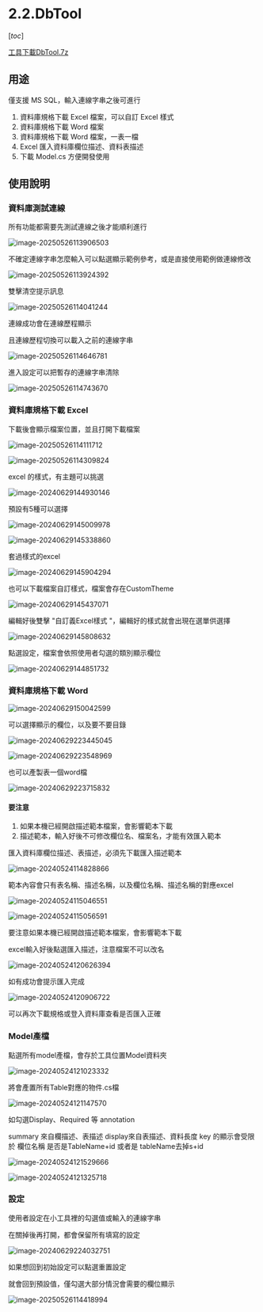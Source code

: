# 2.2.DbTool

 [_toc_]

[工具下載DbTool.7z](https://github.com/adaruru/DevTool/releases/download/2.2.DbTool/DbTool.7z)

## 用途

僅支援 MS SQL，輸入連線字串之後可進行

1. 資料庫規格下載 Excel 檔案，可以自訂 Excel 樣式
2. 資料庫規格下載 Word 檔案
3. 資料庫規格下載 Word 檔案，一表一檔
4. Excel 匯入資料庫欄位描述、資料表描述
5. 下載 Model.cs 方便開發使用

## 使用說明

### 資料庫測試連線

所有功能都需要先測試連線之後才能順利進行

![image-20250526113906503](.attach/.readme/image-20250526113906503.png)

不確定連線字串怎麼輸入可以點選顯示範例參考，或是直接使用範例做連線修改

![image-20250526113924392](.attach/.readme/image-20250526113924392.png)

雙擊清空提示訊息

![image-20250526114041244](.attach/.readme/image-20250526114041244.png)

連線成功會在連線歷程顯示

且連線歷程切換可以載入之前的連線字串

![image-20250526114646781](.attach/.readme/image-20250526114646781.png)

進入設定可以把暫存的連線字串清除

![image-20250526114743670](.attach/.readme/image-20250526114743670.png)

### 資料庫規格下載 Excel

下載後會顯示檔案位置，並且打開下載檔案

![image-20250526114111712](.attach/.readme/image-20250526114111712.png)

![image-20250526114309824](.attach/.readme/image-20250526114309824.png)

excel 的樣式，有主題可以挑選

![image-20240629144930146](.attach/.readme/image-20240629144930146-174823242315228.png)

預設有5種可以選擇

![image-20240629145009978](.attach/.readme/image-20240629145009978-174823242315229.png)

![image-20240629145338860](.attach/.readme/image-20240629145338860-174823242315230.png)

套過樣式的excel

![image-20240629145904294](.attach/.readme/image-20240629145904294-174823242315231.png)

也可以下載檔案自訂樣式，檔案會存在CustomTheme

![image-20240629145437071](.attach/.readme/image-20240629145437071-174823242315232.png)

編輯好後雙擊 "自訂義Excel樣式 "，編輯好的樣式就會出現在選單供選擇

![image-20240629145808632](.attach/.readme/image-20240629145808632-174823242315233.png)

點選設定，檔案會依照使用者勾選的類別顯示欄位 

![image-20240629144851732](.attach/.readme/image-20240629144851732-174823242315234.png)



### 資料庫規格下載 Word

![image-20240629150042599](.attach/.readme/image-20240629150042599-174823242315235.png)

可以選擇顯示的欄位，以及要不要目錄

![image-20240629223445045](.attach/.readme/image-20240629223445045-174823242315236.png)

![image-20240629223548969](.attach/.readme/image-20240629223548969-174823242315237.png)

也可以產製表一個word檔

![image-20240629223715832](.attach/.readme/image-20240629223715832-174823242315238.png)

#### 要注意

1. 如果本機已經開啟描述範本檔案，會影響範本下載
2. 描述範本，輸入好後不可修改欄位名、檔案名，才能有效匯入範本

匯入資料庫欄位描述、表描述，必須先下載匯入描述範本

![image-20240524114828866](.attach/.readme/image-20240524114828866-171967194290215-174823242315239.png)

範本內容會只有表名稱、描述名稱，以及欄位名稱、描述名稱的對應excel

![image-20240524115046551](.attach/.readme/image-20240524115046551-171967194290213-174823242315240.png)

![image-20240524115056591](.attach/.readme/image-20240524115056591-171967194290214-174823242315241.png)

要注意如果本機已經開啟描述範本檔案，會影響範本下載

excel輸入好後點選匯入描述，注意檔案不可以改名

![image-20240524120626394](.attach/.readme/image-20240524120626394-171967194290212-174823242315242.png)

如有成功會提示匯入完成

![image-20240524120906722](.attach/.readme/image-20240524120906722-171967194290216-174823242315243.png)

可以再次下載規格或登入資料庫查看是否匯入正確

### Model產檔

點選所有model產檔，會存於工具位置Model資料夾

![image-20240524121023332](.attach/.readme/image-20240524121023332-171967194290319-174823242315344.png)

將會產置所有Table對應的物件.cs檔

![image-20240524121147570](.attach/.readme/image-20240524121147570-171967194290217-174823242315345.png)



如勾選Display、Required 等 annotation

summary 來自欄描述、表描述
display來自表描述、資料長度
key 的顯示會受限於 欄位名稱 是否是TableName+id 或者是 tableName去掉s+id 

![image-20240524121529666](.attach/.readme/image-20240524121529666-171967194290218-174823242315346.png)

![image-20240524121325718](.attach/.readme/image-20240524121325718-171967194290320-174823242315347.png)

### 設定

使用者設定在小工具裡的勾選值或輸入的連線字串

在關掉後再打開，都會保留所有填寫的設定

![image-20240629224032751](.attach/.readme/image-20240629224032751-174823242315348.png)

如果想回到初始設定可以點選重置設定

就會回到預設值，僅勾選大部分情況會需要的欄位顯示

![image-20250526114418994](.attach/.readme/image-20250526114418994.png)